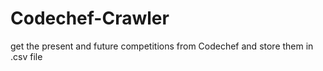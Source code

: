 # Codechef-Crawler
get the present and future competitions from Codechef and store them in .csv file
